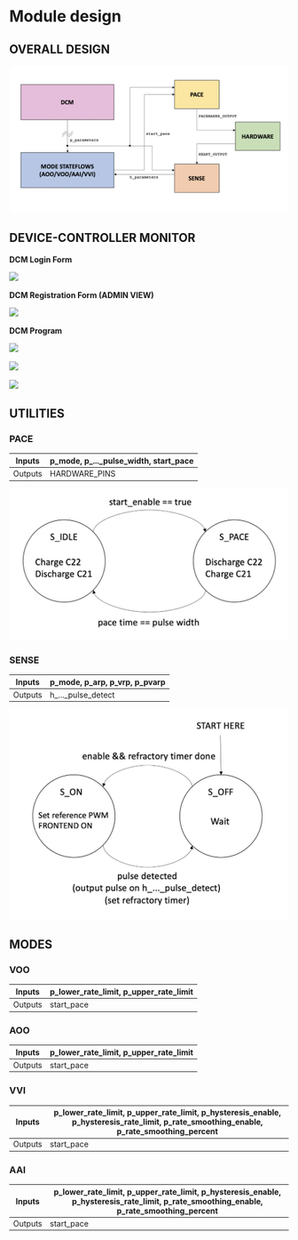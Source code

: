 
# Module design

## OVERALL DESIGN

![](https://github.com/aokit-mcmaster/lab1-group8/blob/master/images/MASTER-diagram.png)

## DEVICE-CONTROLLER MONITOR

**DCM Login Form**

![](https://i.imgur.com/HjHDj3R.gif)

**DCM Registration Form (ADMIN VIEW)**

![](https://i.imgur.com/RLxQ9UD.gif)

**DCM Program**

![](https://i.imgur.com/j1wkEK6.gif)

![](https://i.imgur.com/ueCVjXs.gif)

![](https://i.imgur.com/OsLuzRK.gif)

## UTILITIES

### PACE
| Inputs | p\_mode, p\_...\_pulse\_width, start\_pace|
| --- | --- |
| Outputs | HARDWARE\_PINS |

![](https://github.com/aokit-mcmaster/lab1-group8/blob/master/images/PACE-state-diagram.png)

### SENSE
| Inputs | p\_mode, p\_arp, p\_vrp, p\_pvarp |
| --- | --- |
| Outputs | h\_...\_pulse\_detect |

![](https://github.com/aokit-mcmaster/lab1-group8/blob/master/images/SENSE-state-diagram.png)

## MODES

### VOO
| Inputs | p\_lower\_rate\_limit, p\_upper\_rate\_limit |
| --- | --- |
| Outputs | start_pace |

### AOO
| Inputs | p\_lower\_rate\_limit, p\_upper\_rate\_limit |
| --- | --- |
| Outputs | start_pace |

### VVI
| Inputs | p\_lower\_rate\_limit, p\_upper\_rate\_limit, p\_hysteresis\_enable, p\_hysteresis\_rate\_limit, p\_rate\_smoothing\_enable, p\_rate\_smoothing\_percent |
| --- | --- |
| Outputs | start_pace |

### AAI
| Inputs | p\_lower\_rate\_limit, p\_upper\_rate\_limit, p\_hysteresis\_enable, p\_hysteresis\_rate\_limit, p\_rate\_smoothing\_enable, p\_rate\_smoothing\_percent |
| --- | --- |
| Outputs | start_pace |
